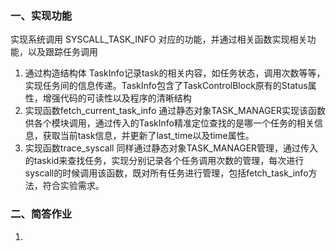 ### 一、实现功能
实现系统调用 SYSCALL_TASK_INFO 对应的功能，并通过相关函数实现相关功能，以及跟踪任务调用
1. 通过构造结构体 TaskInfo记录task的相关内容，如任务状态，调用次数等等，实现任务间的信息传递。TaskInfo包含了TaskControlBlock原有的Status属性，增强代码的可读性以及程序的清晰结构
2. 实现函数fetch_current_task_info 通过静态对象TASK_MANAGER实现该函数供各个模块调用，通过传入的TaskInfo精准定位查找的是哪一个任务的相关信息，获取当前task信息，并更新了last_time以及time属性。
3. 实现函数trace_syscall 同样通过静态对象TASK_MANAGER管理，通过传入的taskid来查找任务，实现分别记录各个任务调用次数的管理，每次进行syscall的时候调用该函数，既对所有任务进行管理，包括fetch_task_info方法，符合实验需求。

### 二、简答作业
1. 
